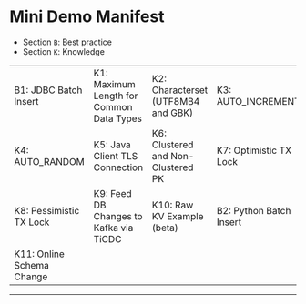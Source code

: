 # Mini Demo Manifest
+ Section `B`: Best practice
+ Section `K`: Knowledge
  
|                           |                                          |                                    |                         |
| :------------------------ | :--------------------------------------- | :--------------------------------- | :---------------------- |
| B1: JDBC Batch Insert     | K1: Maximum Length for Common Data Types | K2: Characterset (UTF8MB4 and GBK) | K3: AUTO_INCREMENT      |
| K4: AUTO_RANDOM           | K5: Java Client TLS Connection           | K6: Clustered and Non-Clustered PK | K7: Optimistic TX Lock  |
| K8: Pessimistic TX Lock   | K9: Feed DB Changes to Kafka via TiCDC   | K10: Raw KV Example (beta)         | B2: Python Batch Insert |
| K11: Online Schema Change |                                          |                                    |                         |

---------------------------------------------------------------------------------------------------------------------------------------